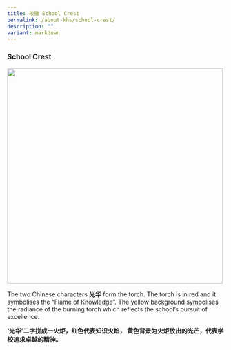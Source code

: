 ```yaml
---
title: 校徽 School Crest
permalink: /about-khs/school-crest/
description: ""
variant: markdown
---
```

### School Crest

<img height="500" src="/images/Logo.png width=">

The two Chinese characters&nbsp;**光华**&nbsp;form the torch. The torch is in red and it symbolises the “Flame of Knowledge”. The yellow background symbolises the radiance of the burning torch which reflects the school’s pursuit of excellence.

  

**‘光华’二字拼成一火炬，红色代表知识火焰， 黄色背景为火炬放出的光芒，代表学校追求卓越的精神。**